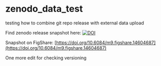 # zenodo_data_test
testing how to combine git repo release with external data upload

Find zenodo release snapshot here: [![DOI](https://zenodo.org/badge/368120268.svg)](https://zenodo.org/badge/latestdoi/368120268)

Snapshot on FigShare: [https://doi.org/10.6084/m9.figshare.14604687](https://doi.org/10.6084/m9.figshare.14604687)

One more edit for checking versioning 
